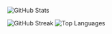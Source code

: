 ![GitHub Stats](https://github-readme-stats.vercel.app/api?username=johnewart&show_icons=true&count_private=true&theme=radical)

![GitHub Streak](http://github-readme-streak-stats.herokuapp.com?user=johnewart&theme=radical)
![Top Languages](https://github-readme-stats.vercel.app/api/top-langs/?username=johnewart&layout=compact&theme=radical)

